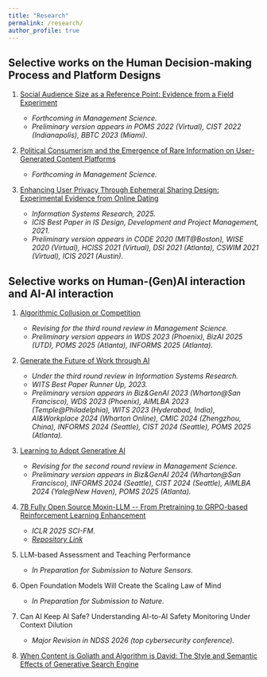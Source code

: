 ```yaml
---
title: "Research"
permalink: /research/
author_profile: true
---
```


## Selective works on the Human Decision-making Process and Platform Designs

1. [Social Audience Size as a Reference Point: Evidence from a Field Experiment](https://pubsonline.informs.org/doi/abs/10.1287/mnsc.2022.03144)
    - *Forthcoming in Management Science.*
    - *Preliminary version appears in POMS 2022 (Virtual), CIST 2022 (Indianapolis), BBTC 2023 (Miami).*

2. [Political Consumerism and the Emergence of Rare Information on User-Generated Content Platforms](https://papers.ssrn.com/sol3/papers.cfm?abstract_id=5237716)
    - *Forthcoming in Management Science.*

3. [Enhancing User Privacy Through Ephemeral Sharing Design: Experimental Evidence from Online Dating](https://pubsonline.informs.org/doi/10.1287/isre.2021.0379)
    - *Information Systems Research, 2025.*
    - *ICIS Best Paper in IS Design, Development and Project Management, 2021.*
    - *Preliminary version appears in CODE 2020 (MIT@Boston), WISE 2020 (Virtual), HCISS 2021 (Virtual), DSI 2021 (Atlanta), CSWIM 2021 (Virtual), ICIS 2021 (Austin).*

## Selective works on Human-(Gen)AI interaction and AI-AI interaction

1. [Algorithmic Collusion or Competition](https://papers.ssrn.com/sol3/papers.cfm?abstract_id=4579458)
    - *Revising for the third round review in Management Science.*
    - *Preliminary version appears in WDS 2023 (Phoenix), BizAI 2025 (UTD), POMS 2025 (Atlanta), INFORMS 2025 (Atlanta).*

2. [Generate the Future of Work through AI](https://papers.ssrn.com/sol3/papers.cfm?abstract_id=4529739)
    - *Under the third round review in Information Systems Research.*
    - *WITS Best Paper Runner Up, 2023.*    
    - *Preliminary version appears in Biz&GenAI 2023 (Wharton@San Francisco), WDS 2023 (Phoenix), AIMLBA 2023 (Temple@Philadelphia), WITS 2023 (Hyderabad, India), AI&Workplace 2024 (Wharton Online), CMIC 2024 (Zhengzhou, China), INFORMS 2024 (Seattle), CIST 2024 (Seattle), POMS 2025 (Atlanta).*

3. [Learning to Adopt Generative AI](https://papers.ssrn.com/sol3/papers.cfm?abstract_id=4990170)
    - *Revising for the second round review in Management Science.*
    - *Preliminary version appears in Biz&GenAI 2024 (Wharton@San Francisco), INFORMS 2024 (Seattle), CIST 2024 (Seattle), AIMLBA 2024 (Yale@New Haven), POMS 2025 (Atlanta).*

4. [7B Fully Open Source Moxin-LLM -- From Pretraining to GRPO-based Reinforcement Learning Enhancement](https://arxiv.org/abs/2412.06845)
    - *ICLR 2025 SCI-FM.*
    - [*Repository Link*](https://github.com/moxin-org/Moxin-LLM)

5. LLM-based Assessment and Teaching Performance
    - *In Preparation for Submission to Nature Sensors.*

6. Open Foundation Models Will Create the Scaling Law of Mind
    - *In Preparation for Submission to Nature.*
 
7. Can AI Keep AI Safe? Understanding AI-to-AI Safety Monitoring Under Context Dilution
    - *Major Revision in NDSS 2026 (top cybersecurity conference).*

8. [When Content is Goliath and Algorithm is David: The Style and Semantic Effects of Generative Search Engine](https://papers.ssrn.com/sol3/papers.cfm?abstract_id=4729503)


